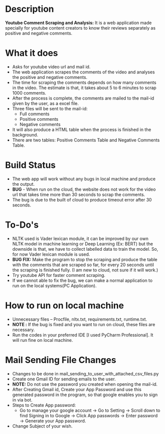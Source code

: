 # Description
**Youtube Comment Scraping and Analysis:**  It is a web application made specially for youtube content creators to know their reviews separately as positive and negative comments.



# What it does
- Asks for youtube video url and mail id.
- The web application scrapes the comments of the video and analyses the positive and negative comments.
- The time for scraping the comments depends on how many comments in the video. The estimate is that, it takes about 5 to 6 minutes to scrap 1000 comments.
- After the process is complete, the comments are mailed to the mail-id given by the user, as a excel file.
- Three files will be sent to the mail-id:
  - Full comments
  - Positive comments
  - Negative comments
- It will also produce a HTML table when the process is finished in the background.
- There are two tables: Positive Comments Table and Negative Comments Table.

# Build Status
- The web app will work without any bugs in local machine and produce the output.
- **BUG** - When run on the cloud, the website does not work for the video url that takes time more than 30 seconds to scrap the comments.
- The bug is due to the built of cloud to produce timeout error after 30 seconds.

# To-Do's
- NLTK used is Vader lexican module, it can be improved by our own NLTK model in machine learning or Deep Learning (Ex: BERT) but the downside is that, we have to collect labelled data to train the model. So, for now Vader lexican module is used.
- **BUG FIX:** Make the program to stop the scraping and produce the table with the comments that are scraped so far, for every 20 seconds until the scraping is finished fully. (I am new to cloud, not sure if it will work.)
- Try youtube API for faster comment scraping.
- If we cannot able to fix the bug, we can make a normal application to run on the local systems(PC Application).

# How to run on local machine
- Unnecessary files – Procfile, nltx.txt, requirements.txt, runtime.txt.
- **NOTE :** If the bug is fixed and you want to run on cloud, these files are necessary.
- Run the codes in your preferred IDE [I used PyCharm Professional]. It will run fine on local machine.

# Mail Sending File Changes
- Changes to be done in mail_sending_to_user_with_attached_csv_files.py
- Create one Gmail ID for sending emails to the user.
- **NOTE:** Do not use the password you created when opening the mail-id.
- After Creating Gmail id, Create your App Password and use this generated password in the program, so that google enables you to sign in via bot.
- Steps to Create App password:
  - Go to manage your google account -> Go to Setting -> Scroll down to find Signing in to Google -> Click App passwords -> Enter password -> Generate your App password.
- Change Subject of your wish.
